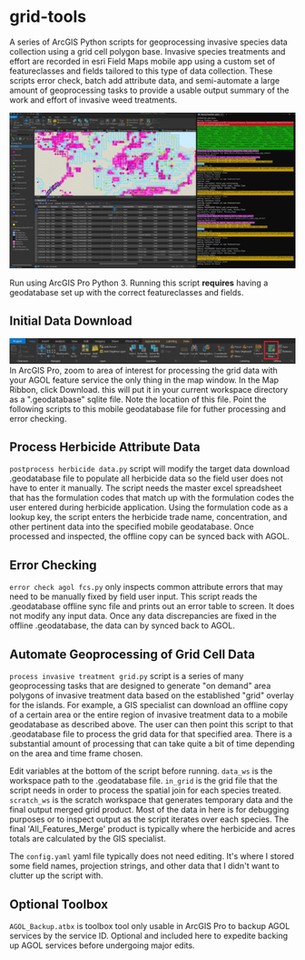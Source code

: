 # grid-tools
A series of ArcGIS Python scripts for geoprocessing invasive species data collection using a grid cell polygon base. Invasive species treatments and effort are recorded in esri Field Maps mobile app using a custom set of featureclasses and fields tailored to this type of data collection.  These scripts error check, batch add attribute data, and semi-automate a large amount of geoprocessing tasks to provide a usable output summary of the work and effort of invasive weed treatments. 

![Grid tools screenshot](https://github.com/rrudolph/grid-tools/blob/master/img/grid_tools_screenshot.JPG "Screenshot")

Run using ArcGIS Pro Python 3. Running this script **requires** having a geodatabase set up with the correct featureclasses and fields. 


## Initial Data Download

![ArcGIS Pro Download](https://github.com/rrudolph/grid-tools/blob/master/img/arcpro_download.jpg "Download")
In ArcGIS Pro, zoom to area of interest for processing the grid data with your AGOL feature service the only thing in the map window. In the Map Ribbon, click Download.  this will put it in your current workspace directory as a ".geodatabase" sqlite file. Note the location of this file.  Point the following scripts to this mobile geodatabase file for futher processing and error checking. 


## Process Herbicide Attribute Data
`postprocess herbicide data.py` script will modify the target data download .geodatabase file to populate all herbicide data so the field user does not have to enter it manually.  The script needs the master excel spreadsheet that has the formulation codes that match up with the formulation codes the user entered during herbicide application.  Using  the formulation code as a lookup key, the script enters the herbicide trade name, concentration, and other pertinent data into the specified mobile geodatabase.  Once processed and inspected, the offline copy can be synced back with AGOL.

## Error Checking
`error check agol fcs.py` only inspects common attribute errors that may need to be manually fixed by field user input. This script reads the .geodatabase offline sync file and prints out an error table to screen.  It does not modify any input data. Once any data discrepancies are fixed in the offline .geodatabase, the data can by synced back to AGOL.

## Automate Geoprocessing of Grid Cell Data
`process invasive treatment grid.py` script is a series of many geoprocessing tasks that are designed to generate "on demand" area polygons of invasive treatment data based on the established "grid" overlay for the islands. For example, a GIS specialist can download an offline copy of a certain area or the entire region of invasive treatment data to a mobile geodatabase as described above.  The user can then point this script to that .geodatabase file to process the grid data for that specified area.  There is a substantial amount of processing that can take quite a bit of time depending on the area and time frame chosen.  

Edit variables at the bottom of the script before running. 
`data_ws` is the workspace path to the .geodatabase file. 
`in_grid` is the grid file that the script needs in order to process the spatial join for each species treated. 
`scratch_ws` is the scratch workspace that generates temporary data and the final output merged grid product.  Most of the data in here is for debugging purposes or to inspect output as the script iterates over each species.  The final 'All_Features_Merge' product is typically where the herbicide and acres totals are calculated by the GIS specialist. 


The `config.yaml` yaml file typically does not need editing.  It's where I stored some field names, projection strings, and other data that I didn't want to clutter up the script with. 


## Optional Toolbox
`AGOL_Backup.atbx` is toolbox tool only usable in ArcGIS Pro to backup AGOL services by the service ID. Optional and included here to expedite backing up AGOL services before undergoing major edits. 